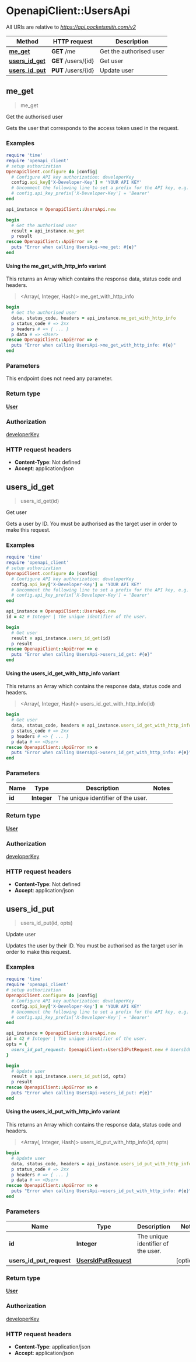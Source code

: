 # OpenapiClient::UsersApi

All URIs are relative to *https://api.pocketsmith.com/v2*

| Method | HTTP request | Description |
| ------ | ------------ | ----------- |
| [**me_get**](UsersApi.md#me_get) | **GET** /me | Get the authorised user |
| [**users_id_get**](UsersApi.md#users_id_get) | **GET** /users/{id} | Get user |
| [**users_id_put**](UsersApi.md#users_id_put) | **PUT** /users/{id} | Update user |


## me_get

> <User> me_get

Get the authorised user

Gets the user that corresponds to the access token used in the request.

### Examples

```ruby
require 'time'
require 'openapi_client'
# setup authorization
OpenapiClient.configure do |config|
  # Configure API key authorization: developerKey
  config.api_key['X-Developer-Key'] = 'YOUR API KEY'
  # Uncomment the following line to set a prefix for the API key, e.g. 'Bearer' (defaults to nil)
  # config.api_key_prefix['X-Developer-Key'] = 'Bearer'
end

api_instance = OpenapiClient::UsersApi.new

begin
  # Get the authorised user
  result = api_instance.me_get
  p result
rescue OpenapiClient::ApiError => e
  puts "Error when calling UsersApi->me_get: #{e}"
end
```

#### Using the me_get_with_http_info variant

This returns an Array which contains the response data, status code and headers.

> <Array(<User>, Integer, Hash)> me_get_with_http_info

```ruby
begin
  # Get the authorised user
  data, status_code, headers = api_instance.me_get_with_http_info
  p status_code # => 2xx
  p headers # => { ... }
  p data # => <User>
rescue OpenapiClient::ApiError => e
  puts "Error when calling UsersApi->me_get_with_http_info: #{e}"
end
```

### Parameters

This endpoint does not need any parameter.

### Return type

[**User**](User.md)

### Authorization

[developerKey](../README.md#developerKey)

### HTTP request headers

- **Content-Type**: Not defined
- **Accept**: application/json


## users_id_get

> <User> users_id_get(id)

Get user

Gets a user by ID. You must be authorised as the target user in order to make this request.

### Examples

```ruby
require 'time'
require 'openapi_client'
# setup authorization
OpenapiClient.configure do |config|
  # Configure API key authorization: developerKey
  config.api_key['X-Developer-Key'] = 'YOUR API KEY'
  # Uncomment the following line to set a prefix for the API key, e.g. 'Bearer' (defaults to nil)
  # config.api_key_prefix['X-Developer-Key'] = 'Bearer'
end

api_instance = OpenapiClient::UsersApi.new
id = 42 # Integer | The unique identifier of the user.

begin
  # Get user
  result = api_instance.users_id_get(id)
  p result
rescue OpenapiClient::ApiError => e
  puts "Error when calling UsersApi->users_id_get: #{e}"
end
```

#### Using the users_id_get_with_http_info variant

This returns an Array which contains the response data, status code and headers.

> <Array(<User>, Integer, Hash)> users_id_get_with_http_info(id)

```ruby
begin
  # Get user
  data, status_code, headers = api_instance.users_id_get_with_http_info(id)
  p status_code # => 2xx
  p headers # => { ... }
  p data # => <User>
rescue OpenapiClient::ApiError => e
  puts "Error when calling UsersApi->users_id_get_with_http_info: #{e}"
end
```

### Parameters

| Name | Type | Description | Notes |
| ---- | ---- | ----------- | ----- |
| **id** | **Integer** | The unique identifier of the user. |  |

### Return type

[**User**](User.md)

### Authorization

[developerKey](../README.md#developerKey)

### HTTP request headers

- **Content-Type**: Not defined
- **Accept**: application/json


## users_id_put

> <User> users_id_put(id, opts)

Update user

Updates the user by their ID. You must be authorised as the target user in order to make this request.

### Examples

```ruby
require 'time'
require 'openapi_client'
# setup authorization
OpenapiClient.configure do |config|
  # Configure API key authorization: developerKey
  config.api_key['X-Developer-Key'] = 'YOUR API KEY'
  # Uncomment the following line to set a prefix for the API key, e.g. 'Bearer' (defaults to nil)
  # config.api_key_prefix['X-Developer-Key'] = 'Bearer'
end

api_instance = OpenapiClient::UsersApi.new
id = 42 # Integer | The unique identifier of the user.
opts = {
  users_id_put_request: OpenapiClient::UsersIdPutRequest.new # UsersIdPutRequest | 
}

begin
  # Update user
  result = api_instance.users_id_put(id, opts)
  p result
rescue OpenapiClient::ApiError => e
  puts "Error when calling UsersApi->users_id_put: #{e}"
end
```

#### Using the users_id_put_with_http_info variant

This returns an Array which contains the response data, status code and headers.

> <Array(<User>, Integer, Hash)> users_id_put_with_http_info(id, opts)

```ruby
begin
  # Update user
  data, status_code, headers = api_instance.users_id_put_with_http_info(id, opts)
  p status_code # => 2xx
  p headers # => { ... }
  p data # => <User>
rescue OpenapiClient::ApiError => e
  puts "Error when calling UsersApi->users_id_put_with_http_info: #{e}"
end
```

### Parameters

| Name | Type | Description | Notes |
| ---- | ---- | ----------- | ----- |
| **id** | **Integer** | The unique identifier of the user. |  |
| **users_id_put_request** | [**UsersIdPutRequest**](UsersIdPutRequest.md) |  | [optional] |

### Return type

[**User**](User.md)

### Authorization

[developerKey](../README.md#developerKey)

### HTTP request headers

- **Content-Type**: application/json
- **Accept**: application/json

